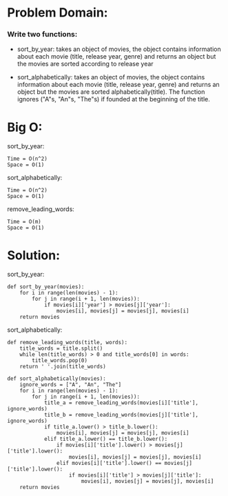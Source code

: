 # Problem Domain:

### Write two functions:

* sort_by_year: takes an object of movies, the object contains information about each movie (title, release year, genre) and returns an object but the movies are sorted according to release year

* sort_alphabetically: takes an object of movies, the object contains information about each movie (title, release year, genre) and returns an object but the movies are sorted alphabetically(title). The function ignores ("A"s, "An"s, "The"s) if founded at the beginning of the title.

# Big O:
sort_by_year:

    Time = O(n^2)
    Space = O(1)

sort_alphabetically:

    Time = O(n^2)
    Space = O(1)

remove_leading_words:

    Time = O(m)
    Space = O(1)

# Solution:
sort_by_year:
```
def sort_by_year(movies):
    for i in range(len(movies) - 1):
        for j in range(i + 1, len(movies)):
            if movies[i]['year'] > movies[j]['year']:
                movies[i], movies[j] = movies[j], movies[i]
    return movies
```
sort_alphabetically:
```
def remove_leading_words(title, words):
    title_words = title.split()
    while len(title_words) > 0 and title_words[0] in words:
        title_words.pop(0)
    return ' '.join(title_words)

def sort_alphabetically(movies):
    ignore_words = ["A", "An", "The"]
    for i in range(len(movies) - 1):
        for j in range(i + 1, len(movies)):
            title_a = remove_leading_words(movies[i]['title'], ignore_words)
            title_b = remove_leading_words(movies[j]['title'], ignore_words)
            if title_a.lower() > title_b.lower():  
                movies[i], movies[j] = movies[j], movies[i]
            elif title_a.lower() == title_b.lower():  
                if movies[i]['title'].lower() > movies[j]['title'].lower():
                    movies[i], movies[j] = movies[j], movies[i]
                elif movies[i]['title'].lower() == movies[j]['title'].lower():
                    if movies[i]['title'] > movies[j]['title']:
                        movies[i], movies[j] = movies[j], movies[i]
    return movies
```
